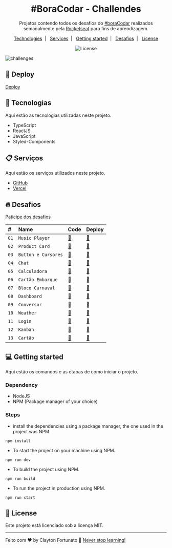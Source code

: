

<h1 align="center">#BoraCodar - Challendes</h1>




<p align="center">
  Projetos contendo todos os desafios do <a href="https://boracodar.dev">#boraCodar</a> realizados semanalmente pela  <a href="https://www.rocketseat.com.br/">Rocketseat</a> para fins de aprendizagem.
</p>

<p align="center">
  <a href="#-technologies">Technologies</a>&nbsp;&nbsp;|&nbsp;&nbsp;
  <a href="#-services">Services</a>&nbsp;&nbsp;|&nbsp;&nbsp;
  <a href="#-getting-started">Getting started</a>&nbsp;&nbsp;|&nbsp;&nbsp;
  <a href="#-desafios">Desafios</a>&nbsp;&nbsp;|&nbsp;&nbsp;
  <a href="#memo-license">License</a>
</p>

<p align="center">
  <img alt="License" src="https://img.shields.io/static/v1?label=license&message=MIT&color=49AA26&labelColor=000000">
</p>

![challenges](https://user-images.githubusercontent.com/104373308/233812456-6a887d81-ace2-4d99-a958-94da1b290d74.png)

## 👾 Deploy

[Deploy](https://bora-codar-challenger.vercel.app)

## 🚀 Tecnologias

Aqui estão as tecnologias utilizadas neste projeto.

- TypeScript 
- ReactJS 
- JavaScript
- Styled-Components


## 📋 Serviços

Aqui estão os serviços utilizados neste projeto.

- [GitHub](https://github.com/)
- [Vercel](https://www.vercel.com/)

## 🔥 Desafios

[Paticipe dos desafios](https://boracodar.dev/)

| #    | Name           | Code    | Deploy |
| :--- | :------------- | :------ | :------|
| `01` | `Music Player` |  [🧬](https://github.com/claytonfortunato/Music-player-01) |[👾](https://reliable-unicorn-2ccf84.netlify.app/) |
| `02` | `Product Card` |  [🧬](https://github.com/claytonfortunato/ProductCard-02) |[👾](https://fancy-gecko-c54685.netlify.app/) |
| `03` | `Button e Cursores` |  [🧬](https://github.com/claytonfortunato/Button-Cursors) |[👾](https://button-cursors.vercel.app/) |
| `04` | `Chat` |  [🧬](https://github.com/claytonfortunato/webChat-04) |[👾](https://web-chat-04.vercel.app/) |
| `05` | `Calculadora` |  [🧬](https://github.com/claytonfortunato/Calculadora-TS) |[👾](https://calculadora-ts.vercel.app/) |
| `06` | `Cartão Embarque` |  [🧬](https://github.com/claytonfortunato/Cartao-embarque-06) |[👾](https://cartao-embarque-06.vercel.app/) |
| `07` | `Bloco Carnaval` |  [🧬](https://github.com/claytonfortunato/BlocoCarnaval-07) |[👾](https://bloco-carnaval-07.vercel.app/) |
| `08` | `Dashboard` |  [🧬](https://github.com/claytonfortunato/dashboard-08) |[👾](https://dashboard-08.vercel.app/) |
| `09` | `Conversor` |  [🧬](https://github.com/claytonfortunato/ConversorMoedas-09) |[👾](https://conversor-moedas-09.vercel.app/) |
| `10` | `Weather` |  [🧬](https://github.com/claytonfortunato/Weather-10) |[👾](https://weather-10.vercel.app/) |
| `11` | `Login` |  [🧬](https://github.com/claytonfortunato/PageLogin-11) |[👾](https://page-login-11.vercel.app) |
| `12` | `Kanban` |  [🧬](https://github.com/claytonfortunato/Kanban-12) |[👾](https://kanban-12.vercel.app) |
| `13` | `Cartão` |  [🧬](https://github.com/claytonfortunato/Cartao-13) |[👾](#) |

## 💻 Getting started

Aqui estão os comandos e as etapas de como iniciar o projeto.

### Dependency

- NodeJS
- NPM (Package manager of your choice)

### Steps

- install the dependencies using a package manager, the one used in the project was NPM.

```
npm install
```

- To start the project on your machine using NPM.

```
npm run dev
```

- To build the project using NPM.

```
npm run build
```

- To run the project in production using NPM.

```
npm run start
```

## :memo: License

Este projeto está licenciado sob a licença MIT.

---

Feito com ♥ by Clayton Fortunato 🚀 [Never stop learning!](https://github.com/claytonfortunato)
